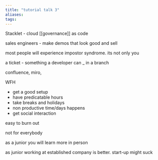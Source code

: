 ```yaml
---
title: "tutorial talk 3"
aliases: 
tags: 
---
```


Stacklet - cloud [[governance]] as code

sales engineers - make demos that look good and sell

most people will experience impostor syndrome. its not only you

a ticket - something a developer can _ in a branch


confluence, miro, 


WFH
- get a good setup
- have predicatable hours
- take breaks and holidays
- non productive time/days happens
- get social interaction

easy to burn out

not for everybody



as a junior you will learn more in person

as junior working at established company is better. start-up might suck